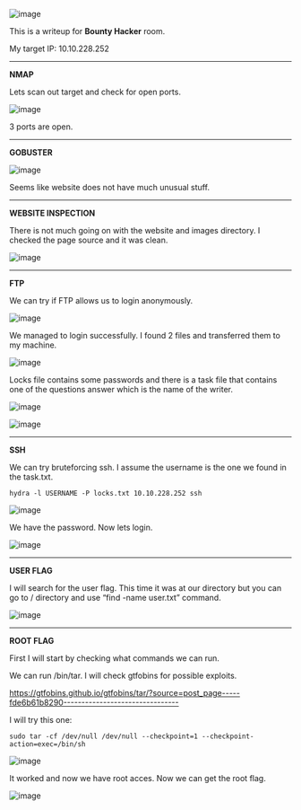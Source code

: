 ![image](https://github.com/user-attachments/assets/5a76a502-1bed-4e0f-b9e6-10f29dfcd92b)

This is a writeup for <b>Bounty Hacker</b> room.

My target IP: 10.10.228.252

-----------------------------------------------------------------------------------
 
<b>NMAP</b>

Lets scan out target and check for open ports.

![image](https://github.com/user-attachments/assets/56fe0daf-e3c1-4fc0-a580-a4a743e02671)

3 ports are open.

-----------------------------------------------------------------------------------

<b>GOBUSTER</b>

![image](https://github.com/user-attachments/assets/30bf4985-f188-4601-a88a-3b58d23bd899)

Seems like website does not have much unusual stuff.

-----------------------------------------------------------------------------------

<b>WEBSITE INSPECTION</b>

There is not much going on with the website and images directory. I checked the page source and it was clean.

![image](https://github.com/user-attachments/assets/e8e37ecd-833b-48fe-90a2-f6dbec032be3)

-----------------------------------------------------------------------------------

<b>FTP</b>

We can try if FTP allows us to login anonymously.

![image](https://github.com/user-attachments/assets/e46ceada-93b6-42b6-9b2f-8ccd8e2dc77a)

We managed to login successfully. I found 2 files and transferred them to my machine.

![image](https://github.com/user-attachments/assets/a6bc837f-f5f6-4215-9864-7f7cb6182b24)

Locks file contains some passwords and there is a task file that contains one of the questions answer which is the name of the writer.

![image](https://github.com/user-attachments/assets/6b8d6a83-e881-4dc9-9d35-cbb04b7af4cf)

![image](https://github.com/user-attachments/assets/67198025-8812-4b5b-90ba-5c7606440f56)

-----------------------------------------------------------------------------------

<b>SSH</b>

We can try bruteforcing ssh. I assume the username is the one we found in the task.txt.

``hydra -l USERNAME -P locks.txt 10.10.228.252 ssh``

![image](https://github.com/user-attachments/assets/6c73d88e-f10a-45ec-810b-0b2170656aa4)

We have the password. Now lets login.

![image](https://github.com/user-attachments/assets/c13ecc38-3303-433b-bc97-78e59cf4c6bb)

-----------------------------------------------------------------------------------

<b>USER FLAG</b>

I will search for the user flag. This time it was at our directory but you can go to / directory and use “find -name user.txt” command.

![image](https://github.com/user-attachments/assets/5925fa83-0a2c-4d97-b3b0-7274cb2f8257)

-----------------------------------------------------------------------------------

<b>ROOT FLAG</b>

First I will start by checking what commands we can run.

We can run /bin/tar. I will check gtfobins for possible exploits.

https://gtfobins.github.io/gtfobins/tar/?source=post_page-----fde6b61b8290--------------------------------

I will try this one:

``sudo tar -cf /dev/null /dev/null --checkpoint=1 --checkpoint-action=exec=/bin/sh``

![image](https://github.com/user-attachments/assets/b1cba6e4-fc86-4f7a-8a18-a9ae2bfe4f05)

It worked and now we have root acces. Now we can get the root flag.

![image](https://github.com/user-attachments/assets/6fd150ce-f3b9-40c3-92f6-e8036bcebc9c)

